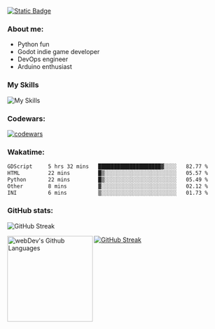 [![Static Badge](https://img.shields.io/badge/Telegram-blue?style=flat&logo=telegram&link=https://t.me/sfkulagin)](https://t.me/sfkulagin)
### About me:

- Python fun
- Godot indie game developer
- DevOps engineer
- Arduino enthusiast

### My Skills
![My Skills](https://go-skill-icons.vercel.app/api/icons?i=godot,defold,blender,gimp,inkscape,python,flask,postgresql,mongodb,js,css,html,react,arduino,cpp,platformio,git,github,githubactions,docker,kubernetes,grafana,prometheus,vim,vscode,linux,terminal,arch,manjaro,debian,ubuntu&titles=true&perline=9)


### Codewars:

[![codewars](https://www.codewars.com/users/talkafk/badges/large)](https://www.codewars.com/users/talkafk)

### Wakatime:

<!--START_SECTION:waka-->

```txt
GDScript     5 hrs 32 mins   ████████████████████▓░░░░   82.77 %
HTML         22 mins         █▒░░░░░░░░░░░░░░░░░░░░░░░   05.57 %
Python       22 mins         █▒░░░░░░░░░░░░░░░░░░░░░░░   05.49 %
Other        8 mins          ▓░░░░░░░░░░░░░░░░░░░░░░░░   02.12 %
INI          6 mins          ▒░░░░░░░░░░░░░░░░░░░░░░░░   01.73 %
```

<!--END_SECTION:waka-->

### GitHub stats:
![GitHub Streak](https://github-readme-stats.vercel.app/api?username=talkafk&theme=dark)

<a href="https://github.com/anuraghazra/github-readme-stats"><img src="https://github-readme-streak-stats-eight.vercel.app/?user=talkafk&theme=dark&short_numbers=true" alt="GitHub Streak" /></a>
<a href="https://github.com/anuraghazra/github-readme-stats"><img height="195px" align="left" alt="webDev's Github Languages" src="https://github-readme-stats.vercel.app/api/top-langs/?username=talkafk&layout=donut&theme=dark" /></a>

